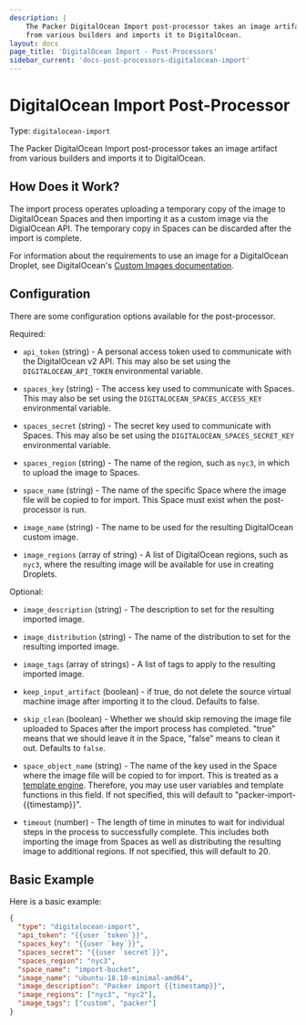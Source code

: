 ```yaml
---
description: |
    The Packer DigitalOcean Import post-processor takes an image artifact
    from various builders and imports it to DigitalOcean.
layout: docs
page_title: 'DigitalOcean Import - Post-Processors'
sidebar_current: 'docs-post-processors-digitalocean-import'
---
```


# DigitalOcean Import Post-Processor

Type: `digitalocean-import`

The Packer DigitalOcean Import post-processor takes an image artifact from
various builders and imports it to DigitalOcean.

## How Does it Work?

The import process operates uploading a temporary copy of the image to
DigitalOcean Spaces and then importing it as a custom image via the
DigialOcean API. The temporary copy in Spaces can be discarded after the
import is complete.

For information about the requirements to use an image for a DigitalOcean
Droplet, see DigitalOcean's [Custom Images documentation](https://www.digitalocean.com/docs/images/custom-images/overview/).

## Configuration

There are some configuration options available for the post-processor.

Required:

-   `api_token` (string) - A personal access token used to communicate with
    the DigitalOcean v2 API. This may also be set using the
    `DIGITALOCEAN_API_TOKEN` environmental variable.

-   `spaces_key` (string) - The access key used to communicate with Spaces.
    This may also be set using the `DIGITALOCEAN_SPACES_ACCESS_KEY`
    environmental variable.

-   `spaces_secret` (string) - The secret key used to communicate with Spaces.
    This may also be set using the `DIGITALOCEAN_SPACES_SECRET_KEY`
    environmental variable.

-   `spaces_region` (string) - The name of the region, such as `nyc3`, in which
    to upload the image to Spaces.

-   `space_name` (string) - The name of the specific Space where the image file
    will be copied to for import. This Space must exist when the
    post-processor is run.

-   `image_name` (string) - The name to be used for the resulting DigitalOcean
    custom image.

-   `image_regions` (array of string) - A list of DigitalOcean regions, such
    as `nyc3`, where the resulting image will be available for use in creating
    Droplets.

Optional:

-   `image_description` (string) - The description to set for the resulting
    imported image.

-   `image_distribution` (string) - The name of the distribution to set for
    the resulting imported image.

-   `image_tags` (array of strings) - A list of tags to apply to the resulting
    imported image.

-   `keep_input_artifact` (boolean) - if true, do not delete the source virtual
    machine image after importing it to the cloud. Defaults to false.

-   `skip_clean` (boolean) - Whether we should skip removing the image file
    uploaded to Spaces after the import process has completed. "true" means
    that we should leave it in the Space, "false" means to clean it out.
    Defaults to `false`.

-   `space_object_name` (string) - The name of the key used in the Space where
    the image file will be copied to for import. This is treated as a
    [template engine](/docs/templates/engine.html). Therefore, you
    may use user variables and template functions in this field.
    If not specified, this will default to "packer-import-{{timestamp}}".

-   `timeout` (number) - The length of time in minutes to wait for individual
    steps in the process to successfully complete. This includes both importing
    the image from Spaces as well as distributing the resulting image to
    additional regions. If not specified, this will default to 20.

## Basic Example

Here is a basic example:

```json
{
  "type": "digitalocean-import",
  "api_token": "{{user `token`}}",
  "spaces_key": "{{user `key`}}",
  "spaces_secret": "{{user `secret`}}",
  "spaces_region": "nyc3",
  "space_name": "import-bucket",
  "image_name": "ubuntu-18.10-minimal-amd64",
  "image_description": "Packer import {{timestamp}}",
  "image_regions": ["nyc3", "nyc2"],
  "image_tags": ["custom", "packer"]
}
```
